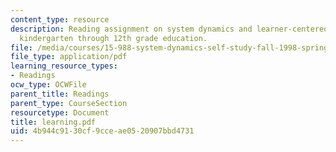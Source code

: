 ```yaml
---
content_type: resource
description: Reading assignment on system dynamics and learner-centered-learning in
  kindergarten through 12th grade education.
file: /media/courses/15-988-system-dynamics-self-study-fall-1998-spring-1999/4b944c9130cf9cceae0520907bbd4731_learning.pdf
file_type: application/pdf
learning_resource_types:
- Readings
ocw_type: OCWFile
parent_title: Readings
parent_type: CourseSection
resourcetype: Document
title: learning.pdf
uid: 4b944c91-30cf-9cce-ae05-20907bbd4731
---
```

